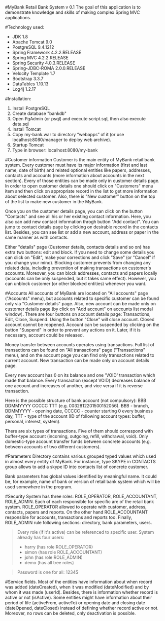 #MyBank Retail Bank System v 0.1
The goal of this application is to demonstrate knowledge and skills of making complex Spring MVC applications.


#Technology used:
-	JDK 1.8
-	Apache Tomcat 9.0
-	PostgreSQL 9.4.1212
-	Spring Framework 4.2.2.RELEASE
-	Spring MVC 4.2.2.RELEASE
-	Spring Security 4.0.3.RELEASE
-	Spring-JDBC-ROMA 2.0.0.RELEASE
-	Velocity Template 1.7
-	Bootstrap 3.3.7
-	DataTables 1.10.13
-	Log4j 1.2.17

#Installation:
1.	Install PostgreSQL 
2.	Create database "bankdb"
3.	Open PgAdmin (or psql) and execute script.sql, then also execute data.sql
4.	Install Tomcat
5.	Copy my-bank.war to directory “webapps” of it (or use localhost:8080/manager to deploy web archive).
6.	Startup Tomcat
7.	Type in browser: localhost:8080/my-bank

#Customer information
Customer is the main entity of MyBank retail bank system. Every customer must have its major information (first and last name, date of birth) and related optional entities like papers, addresses, contacts and accounts (more information about accounts in the next section). Every of those entities can be made only in customer details page. In order to open customer details one should click on "Customers" menu item and then click on appropriate record in the list to get more information about selected customer. Also, there is "New customer" button on the top of the list to make new customer in the MyBank.

Once you on the customer details page, you can click on the button "Contacts" and see all his or her existing contact information. Here, you also can add new contact information throgh button "Add contact". You can jump to contact details page by clicking on desirable record in the contacts list. Besides, you can see list or add a new account, address or paper in the same manner as with contacts.

Either "details" page (Customer details, contacts details and so on) has extra two buttons: edit and block. If you need to change some details you can click on "Edit", make your corrections and click "Save" (or "Cancel" if you change your mind).
Blocking customer prevents from changing any related data, including prevention of making transactions on customer's accounts. Moreover, you can block addresses, contacts and papers locally (accounts can be only suspended, but it takes same effect). However, you can unblock customer (or other blocked entities) whenever you want.

#Accounts
All accounts of MyBank are located on "All accounts" page ("Accounts" menu), but accounts related to specific customer can be found only via "Customer details" page. Also, new account can be made only on customer details page (by click on "Add account" on accounts list modal window). There are four buttons on account details page: Transactions, Edit, Close, Suspend. Using the button "Close" will close account. Closed account cannot be reopened. Account can be suspended by clicking on the button "Suspend" in order to prevent any actions on it. Later, if it is necessary, account could be released.

Money transfer between accounts operates using transactions. Full list of transactions can be found on "All transactions" page ("Transactions" menu), and on the account page you can find only transactions related to current account. New transaction can be made only on account details page.

Every new account has 0 on its balance and one 'VOID' transaction which made that balance. Every transaction (except VOID) decreases balance of one account and increases of another, and vice versa if it is reverse transaction. 

Here is the possible structure of bank account (not compulsory): BBB DDMMYYYY CCCCC TTT (e.g. 0032812201500152056).  BBB - branch, DDMMYYYY - opening date, CCCCC - counter starting 0 every business day, TTT - type of the account (ID of following account types: buffer, personal, interest, system).

There are six types of transactions. Five of them should correspond with buffer-type account (incoming, outgoing, refill, withdrawal, void). Only domestic-type account transfer funds between concrete accounts (e.g. between accounts of two different customers).


#Parameters
Directory contains various grouped typed values which used in almost every entity of MyBank. For instance, type SKYPE in CONTACTS group allows to add a skype ID into contacts list of concrete customer.

Bank parameters has global values identified by meaningful name. It could be, for example, name of bank or version of retail bank system which will be used somewhere in the program.

#Security
System has three roles: ROLE_OPERATOR, ROLE_ACCOUNTANT, ROLE_ADMIN. Each of each responsible for specific are of the retail bank system. ROLE_OPERATOR allowed to operate with customer, address, contacts, papers and reports. On the other hand ROLE_ACCOUNTANT responsible for accounts, transactions and reports too. Finally, ROLE_ADMIN rule following sections: directory, bank parameters, users.
>Every role (if it's active) can be referenced to specific user. System already has four users:
>- harry (has role ROLE_OPERATOR)
>- simon (has role ROLE_ACCOUNTANT)
>- john (has role ROLE_ADMIN)
>- demo (has all tree roles)

>Password is one for all: 12345

#Service fields.
Most of the entities have information about when record was added (dateCreated), when it was modified (dateModified) and by whom it was made (userId). Besides, there is information whether record is active or not (isActive). Some entities might have information about their period of life (activeFrom, activeTo) or opening date and closing date (dateOpened, dateClosed) instead of defining whether record active or not. Moreover, no rows can be deleted, only deactivation is possible.
